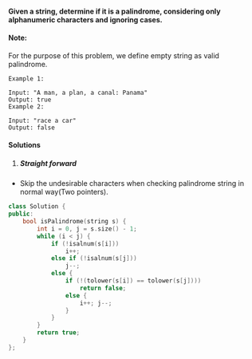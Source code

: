 #### Given a string, determine if it is a palindrome, considering only alphanumeric characters and ignoring cases.

#### Note: 
For the purpose of this problem, we define empty string as valid palindrome.

```
Example 1:

Input: "A man, a plan, a canal: Panama"
Output: true
Example 2:

Input: "race a car"
Output: false
```

#### Solutions

1. ##### Straight forward

- Skip the undesirable characters when checking palindrome string in normal way(Two pointers).

```cpp
class Solution {
public:
    bool isPalindrome(string s) {
        int i = 0, j = s.size() - 1;
        while (i < j) {
            if (!isalnum(s[i]))
                i++;
            else if (!isalnum(s[j]))
                j--;
            else {
                if (!(tolower(s[i]) == tolower(s[j])))
                    return false;
                else {
                    i++; j--;
                }
            }
        }
        return true;
    }
};
```
